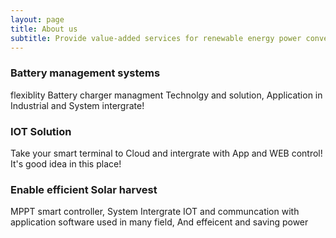 ```yaml
---
layout: page
title: About us
subtitle: Provide value-added services for renewable energy power conversion, power supply, battery charging management, and related systems!.
---
```


### Battery management systems

flexiblity Battery charger managment Technolgy and solution, Application in Industrial and System intergrate!

### IOT Solution

Take your smart terminal to Cloud and intergrate with App and WEB control! It's good idea in this place!

### Enable efficient Solar harvest

MPPT smart controller, System Intergrate IOT and communcation with application software used in many field, And effeicent and saving power
